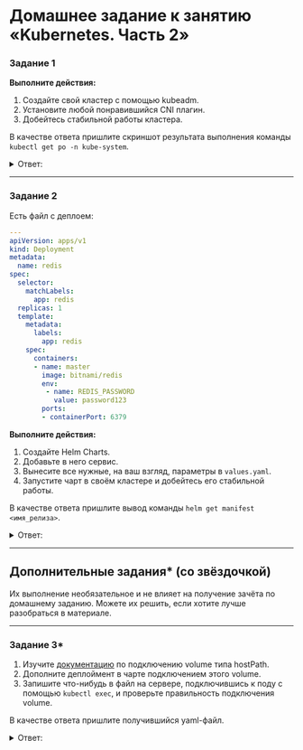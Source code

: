 # Домашнее задание к занятию «Kubernetes. Часть 2»

### Задание 1

**Выполните действия:**

1. Создайте свой кластер с помощью kubeadm.
1. Установите любой понравившийся CNI плагин.
1. Добейтесь стабильной работы кластера.

В качестве ответа пришлите скриншот результата выполнения команды `kubectl get po -n kube-system`.

<details> 
<summary> Ответ:  </summary>

![](https://user-images.githubusercontent.com/136073445/249863873-13227df5-e148-4f1a-9585-4802a665ab20.png)
 
</details> 

---

### Задание 2

Есть файл с деплоем:

```yaml
---
apiVersion: apps/v1
kind: Deployment
metadata:
  name: redis
spec:
  selector:
    matchLabels:
      app: redis
  replicas: 1
  template:
    metadata:
      labels:
        app: redis
    spec:
      containers:
      - name: master
        image: bitnami/redis
        env:
         - name: REDIS_PASSWORD
           value: password123
        ports:
        - containerPort: 6379
```
**Выполните действия:**

1. Создайте Helm Charts.
1. Добавьте в него сервис.
1. Вынесите все нужные, на ваш взгляд, параметры в `values.yaml`.
1. Запустите чарт в своём кластере и добейтесь его стабильной работы.

В качестве ответа пришлите вывод команды `helm get manifest <имя_релиза>`.

<details> 
<summary> Ответ:  </summary>
 
</details> 

---
## Дополнительные задания* (со звёздочкой)

Их выполнение необязательное и не влияет на получение зачёта по домашнему заданию. Можете их решить, если хотите лучше разобраться в материале.

---

### Задание 3*

1. Изучите [документацию](https://kubernetes.io/docs/concepts/storage/volumes/#hostpath) по подключению volume типа hostPath.
1. Дополните деплоймент в чарте подключением этого volume.
1. Запишите что-нибудь в файл на сервере, подключившись к поду с помощью `kubectl exec`, и проверьте правильность подключения volume.

В качестве ответа пришлите получившийся yaml-файл.

<details> 
<summary> Ответ:  </summary>
 
</details> 
